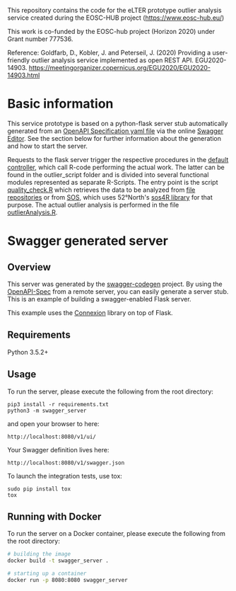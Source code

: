 This repository contains the code for the eLTER prototype outlier analysis service created during the EOSC-HUB project (https://www.eosc-hub.eu/) 

This work is co-funded by the EOSC-hub project (Horizon 2020) under Grant number 777536.   

Reference: Goldfarb, D., Kobler, J. and Peterseil, J. (2020) Providing a user-friendly outlier analysis service implemented as open REST API. EGU2020-14903. https://meetingorganizer.copernicus.org/EGU2020/EGU2020-14903.html

# Basic information

This service prototype is based on a python-flask server stub automatically generated from an [OpenAPI Specification yaml file](swagger_server/swagger/swagger.yaml) via the online [Swagger Editor](https://editor.swagger.io/). See the section below for further information about the generation and how to start the server.

Requests to the flask server trigger the respective procedures in the [default controller](swagger_server/controllers/default_controller.py), which call R-code performing the actual work. The latter can be found in the outlier_script folder and is divided into several functional modules represented as separate R-Scripts. The entry point is the script [quality_check.R](outlier_script/quality_check.R) which retrieves the data to be analyzed from [file repositories](outlier_script/getFile.R) or from [SOS](outlier_script/getSos.R), which uses 52°North's [sos4R library](https://github.com/52North/sos4R) for that purpose. The actual outlier analysis is performed in the file [outlierAnalysis.R](outlier_script/outlierAnalysis.R).

# Swagger generated server

## Overview
This server was generated by the [swagger-codegen](https://github.com/swagger-api/swagger-codegen) project. By using the
[OpenAPI-Spec](https://github.com/swagger-api/swagger-core/wiki) from a remote server, you can easily generate a server stub.  This
is an example of building a swagger-enabled Flask server.

This example uses the [Connexion](https://github.com/zalando/connexion) library on top of Flask.

## Requirements
Python 3.5.2+

## Usage
To run the server, please execute the following from the root directory:

```
pip3 install -r requirements.txt
python3 -m swagger_server
```

and open your browser to here:

```
http://localhost:8080/v1/ui/
```

Your Swagger definition lives here:

```
http://localhost:8080/v1/swagger.json
```

To launch the integration tests, use tox:
```
sudo pip install tox
tox
```

## Running with Docker

To run the server on a Docker container, please execute the following from the root directory:

```bash
# building the image
docker build -t swagger_server .

# starting up a container
docker run -p 8080:8080 swagger_server
```
